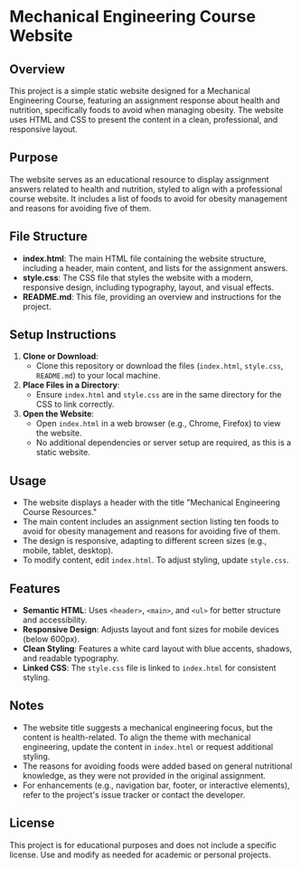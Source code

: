 # Mechanical Engineering Course Website

## Overview
This project is a simple static website designed for a Mechanical Engineering Course, featuring an assignment response about health and nutrition, specifically foods to avoid when managing obesity. The website uses HTML and CSS to present the content in a clean, professional, and responsive layout.

## Purpose
The website serves as an educational resource to display assignment answers related to health and nutrition, styled to align with a professional course website. It includes a list of foods to avoid for obesity management and reasons for avoiding five of them.

## File Structure
- **index.html**: The main HTML file containing the website structure, including a header, main content, and lists for the assignment answers.
- **style.css**: The CSS file that styles the website with a modern, responsive design, including typography, layout, and visual effects.
- **README.md**: This file, providing an overview and instructions for the project.

## Setup Instructions
1. **Clone or Download**:
   - Clone this repository or download the files (`index.html`, `style.css`, `README.md`) to your local machine.
2. **Place Files in a Directory**:
   - Ensure `index.html` and `style.css` are in the same directory for the CSS to link correctly.
3. **Open the Website**:
   - Open `index.html` in a web browser (e.g., Chrome, Firefox) to view the website.
   - No additional dependencies or server setup are required, as this is a static website.

## Usage
- The website displays a header with the title "Mechanical Engineering Course Resources."
- The main content includes an assignment section listing ten foods to avoid for obesity management and reasons for avoiding five of them.
- The design is responsive, adapting to different screen sizes (e.g., mobile, tablet, desktop).
- To modify content, edit `index.html`. To adjust styling, update `style.css`.

## Features
- **Semantic HTML**: Uses `<header>`, `<main>`, and `<ul>` for better structure and accessibility.
- **Responsive Design**: Adjusts layout and font sizes for mobile devices (below 600px).
- **Clean Styling**: Features a white card layout with blue accents, shadows, and readable typography.
- **Linked CSS**: The `style.css` file is linked to `index.html` for consistent styling.

## Notes
- The website title suggests a mechanical engineering focus, but the content is health-related. To align the theme with mechanical engineering, update the content in `index.html` or request additional styling.
- The reasons for avoiding foods were added based on general nutritional knowledge, as they were not provided in the original assignment.
- For enhancements (e.g., navigation bar, footer, or interactive elements), refer to the project's issue tracker or contact the developer.

## License
This project is for educational purposes and does not include a specific license. Use and modify as needed for academic or personal projects.
